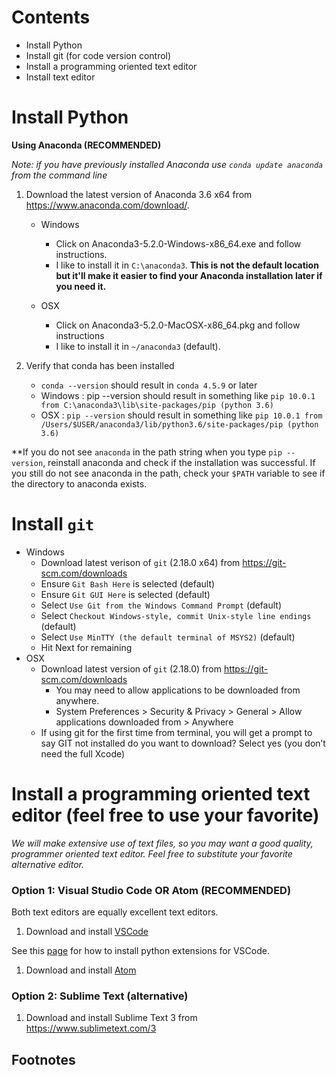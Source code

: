 Contents
========

- Install Python
- Install git (for code version control)
- Install a programming oriented text editor
- Install text editor

# Install Python

**Using Anaconda (RECOMMENDED)**

_Note: if you have previously installed Anaconda use `conda update anaconda` from the command line_

1. Download the latest version of Anaconda 3.6 x64 from <https://www.anaconda.com/download/>.
    * Windows
        * Click on Anaconda3-5.2.0-Windows-x86_64.exe and follow instructions.
        * I like to install it in `C:\anaconda3`. **This is not the default location but it'll make it easier to find your Anaconda installation later if you need it.**

    * OSX
        * Click on Anaconda3-5.2.0-MacOSX-x86_64.pkg and follow instructions
        * I like to install it in `~/anaconda3` (default).

2. Verify that conda has been installed
    * `conda --version` should result in `conda 4.5.9` or later
    * Windows : pip --version should result in something like `pip 10.0.1 from C:\anaconda3\lib\site-packages/pip (python 3.6)`
    * OSX : `pip --version` should result in something like `pip 10.0.1 from /Users/$USER/anaconda3/lib/python3.6/site-packages/pip (python 3.6)`

**If you do not see `anaconda` in the path string when you type `pip --version`, reinstall anaconda and check if the installation was successful. If you still do not see anaconda in the path, check your `$PATH` variable to see if the directory to anaconda exists.

# Install `git`

* Windows
    * Download latest verison of `git` (2.18.0 x64) from <https://git-scm.com/downloads>
    * Ensure `Git Bash Here` is selected (default)
    * Ensure `Git GUI Here` is selected (default)
    * Select `Use Git from the Windows Command Prompt` (default)
    * Select `Checkout Windows-style, commit Unix-style line endings` (default)
    * Select `Use MinTTY (the default terminal of MSYS2)` (default)
    * Hit Next for remaining
* OSX
    * Download latest version of `git` (2.18.0) from <https://git-scm.com/downloads>
        - You may need to allow applications to be downloaded from anywhere.
        * System Preferences > Security & Privacy > General > Allow applications downloaded from > Anywhere
    * If using git for the first time from terminal, you will get a prompt to say GIT not installed do you want to download? Select yes (you don’t need the full Xcode)

# Install a programming oriented text editor (feel free to use your favorite)

*We will make extensive use of text files, so you may want a good quality, programmer oriented text editor. Feel free to substitute your favorite alternative editor.*

### Option 1: Visual Studio Code OR Atom (RECOMMENDED)

Both text editors are equally excellent text editors.

1. Download and install [VSCode](https://code.visualstudio.com/)

See this [page](https://code.visualstudio.com/docs/languages/python) for how to install python extensions for VSCode.

1. Download and install [Atom](https://atom.io/)

### Option 2: Sublime Text (alternative)

1.  Download and install Sublime Text 3 from <https://www.sublimetext.com/3>


Footnotes
---------

[^1]: An easy way to start the terminal is to press Command-space and
    then start typing Terminal in the spotlight search box. It will most
    likely be the first hit.

[^5]: An easy way to start a command prompt under Windows 7 is through
    the Start Menu|Search for programs and files box. Type cmd and it
    should appear. Under Vista/XP, use the “Run…” option under the start
    menu and type cmd.

